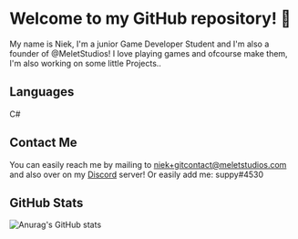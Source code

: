 # Welcome to my GitHub repository! 👋

My name is Niek, I'm a junior Game Developer Student and I'm also a founder of @MeletStudios!
I love playing games and ofcourse make them, I'm also working on some little Projects..

## Languages
C#

## Contact Me
You can easily reach me by mailing to niek+gitcontact@meletstudios.com and also over on my [Discord](https://discord.gg/YdpSWCZ6) server! Or easily add me: 
suppy#4530

## GitHub Stats
![Anurag's GitHub stats](https://github-readme-stats.vercel.app/api?username=NiekMSoftware&show_icons=true&theme=tokyonight)
